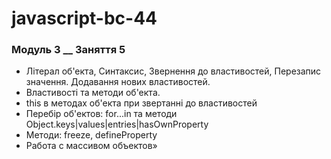 # javascript-bc-44

### Модуль 3 **\_\_** Заняття 5

- Літерал об'екта, Синтаксис, Звернення до властивостей, Перезапис значення. Додавання нових властивостей.
- Властивості та методи об'екта.
- this в методах об'екта при звертанні до властивостей
- Перебір об'ектов: for...in та методи Object.keys|values|entries|hasOwnProperty
- Методи: freeze, defineProperty
- Работа с массивом объектов»
